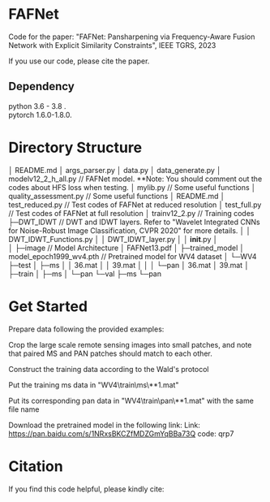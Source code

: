 # FAFNet

Code for the paper: "FAFNet: Pansharpening via Frequency-Aware Fusion Network with Explicit Similarity Constraints", IEEE TGRS, 2023

If you use our code, please cite the paper.

## Dependency
python  3.6 - 3.8 .      
pytorch  1.6.0-1.8.0.


# Directory Structure

│  README.md
│  args_parser.py
│  data.py
│  data_generate.py
│  modelv12_2_h_all.py      // FAFNet model. **Note: You should comment out the codes about HFS loss when testing.
│  mylib.py                           // Some useful functions
│  quality_assessment.py     // Some useful functions
│  README.md
│ test_reduced.py               // Test codes of FAFNet at reduced resolution
│ test_full.py                     // Test codes of FAFNet at full resolution
│  trainv12_2.py               // Training codes
├─DWT_IDWT          // DWT and IDWT layers. Refer to "Wavelet Integrated CNNs for Noise-Robust Image Classification, CVPR 2020" for more details.
│  │  DWT_IDWT_Functions.py
│  │  DWT_IDWT_layer.py
│  │  __init__.py
│  
│
├─image         // Model Architecture
│      FAFNet13.pdf
│
├─trained_model
│      model_epoch1999_wv4.pth    // Pretrained model for WV4 dataset 
│
└─WV4
    ├─test
    │  ├─ms
    │  │      36.mat
    │  │      39.mat
    │  │
    │  └─pan
    │          36.mat
    │          39.mat
    │
    ├─train
    │  ├─ms
    │  └─pan
    └─val
        ├─ms
        └─pan


# Get Started 

Prepare data following the provided examples:<br>

Crop the large scale remote sensing images into small patches, and note that paired MS and PAN patches should match to each other.

Construct the training data according to the Wald's protocol

Put the training ms data in "WV4\train\\ms\\**1.mat" 

Put its corresponding pan data  in "WV4\train\\pan\\**1.mat" with the same file name

Download the pretrained model in the following link:
Link: https://pan.baidu.com/s/1NRxsBKCZfMDZGmYqBBa73Q 
code: qrp7



# Citation

If you find this code helpful, please kindly cite:




